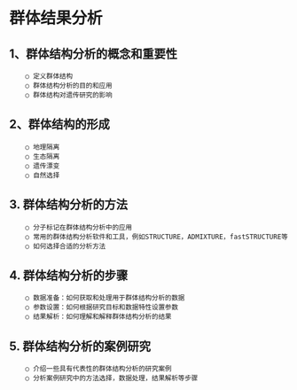 # 群体结果分析

## 1、群体结构分析的概念和重要性                                 
		○ 定义群体结构
		○ 群体结构分析的目的和应用
		○ 群体结构对遗传研究的影响
## 2、群体结构的形成
		○ 地理隔离
		○ 生态隔离
		○ 遗传漂变
		○ 自然选择
## 3. 群体结构分析的方法
		○ 分子标记在群体结构分析中的应用
		○ 常用的群体结构分析软件和工具，例如STRUCTURE，ADMIXTURE，fastSTRUCTURE等
		○ 如何选择合适的分析方法
## 4. 群体结构分析的步骤
		○ 数据准备：如何获取和处理用于群体结构分析的数据
		○ 参数设置：如何根据研究目标和数据特性设置参数
		○ 结果解析：如何理解和解释群体结构分析的结果
## 5. 群体结构分析的案例研究
		○ 介绍一些具有代表性的群体结构分析的研究案例
		○ 分析案例研究中的方法选择，数据处理，结果解析等步骤
